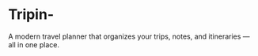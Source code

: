 # Tripin-
A modern travel planner that organizes your trips, notes, and itineraries — all in one place.
